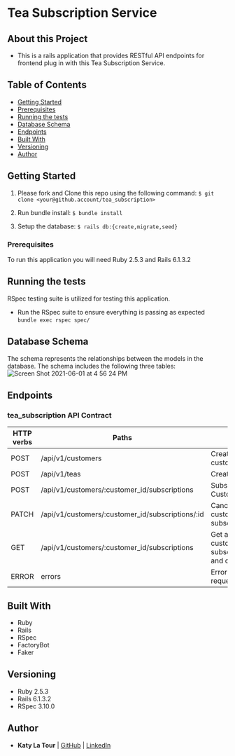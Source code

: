 # Tea Subscription Service

## About this Project
- This is a rails application that provides RESTful API endpoints for frontend plug in with this Tea Subscription Service.


## Table of Contents

  - [Getting Started](#getting-started)
  - [Prerequisites](#Prerequisites)
  - [Running the tests](#running-the-tests)
  - [Database Schema](#database-schema)
  - [Endpoints](#endpoints)
  - [Built With](#built-with)
  - [Versioning](#versioning)
  - [Author](#author)


## Getting Started

1. Please fork and Clone this repo using the following command:
`$ git clone <your@github.account/tea_subscription>`

2. Run bundle install:
`$ bundle install`

3. Setup the database:
`$ rails db:{create,migrate,seed}`

### Prerequisites

To run this application you will need Ruby 2.5.3 and Rails 6.1.3.2

## Running the tests
RSpec testing suite is utilized for testing this application.
- Run the RSpec suite to ensure everything is passing as expected  
`bundle exec rspec spec/`

## Database Schema
The schema represents the relationships between the models in the database. The schema includes the following three tables:
![Screen Shot 2021-06-01 at 4 56 24 PM](https://user-images.githubusercontent.com/23460878/120395274-59d9f180-c2fa-11eb-9661-6a6091bb6f3a.png)


## Endpoints
### tea_subscription API Contract  

| HTTP verbs | Paths  | Used for | Output |
| ---------- | ------ | -------- | ------:|
| POST | /api/v1/customers | Create a new customer | [json](#create-a-customer) |
| POST | /api/v1/teas | Create a new tea | [json](#create-a-tea) |
| POST | /api/v1/customers/:customer_id/subscriptions | Subscribe a Customer to a Tea | [json](#subscribe-a-customer-to-a-tea) |
| PATCH | /api/v1/customers/:customer_id/subscriptions/:id | Cancel a customer's tea subscription | [json](#cancel-a-customer's-tea-subscription) |
| GET | /api/v1/customers/:customer_id/subscriptions | Get all of a customer's subscriptions(active and cancelled) | [json](#get-all-subscription) |
| ERROR | errors | Error handling for requests | [json](#error-handling) |


## Built With
- Ruby
- Rails
- RSpec
- FactoryBot
- Faker

## Versioning
- Ruby 2.5.3
- Rails 6.1.3.2
- RSpec 3.10.0

## Author
- **Katy La Tour**
     | [GitHub](https://github.com/klatour324) |
    [LinkedIn](https://www.linkedin.com/in/klatour324/)
